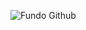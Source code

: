 ![Fundo Github](https://user-images.githubusercontent.com/74076487/100262112-7865c700-2f2a-11eb-8003-c2d52165bd49.jpg)

<!--
**LucasWilliam2100/LucasWilliam2100** is a ✨ _special_ ✨ repository because its `README.md` (this file) appears on your GitHub profile.

Here are some ideas to get you started:

- 🔭 I’m currently working on ...
- 🌱 I’m currently learning ...
- 👯 I’m looking to collaborate on ...
- 🤔 I’m looking for help with ...
- 💬 Ask me about ...
- 📫 How to reach me: ...
- 😄 Pronouns: ...
- ⚡ Fun fact: ...
-->
